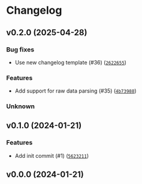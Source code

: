 # Changelog

## v0.2.0 (2025-04-28)

### Bug fixes


- Use new changelog template (#36) ([`2622655`](https://github.com/Bluetooth-Devices/leaone-ble/commit/26226554c9d90be93d0b4889dbd06d03524b3dbc))


### Features


- Add support for raw data parsing (#35) ([`4b73988`](https://github.com/Bluetooth-Devices/leaone-ble/commit/4b73988422a193bb70fbf2bf1a75d6cf2e64bf87))


### Unknown



## v0.1.0 (2024-01-21)

### Features


- Add init commit (#1) ([`5623211`](https://github.com/Bluetooth-Devices/leaone-ble/commit/5623211794e8004529f4eeeadba5ef076371c1cf))


## v0.0.0 (2024-01-21)

